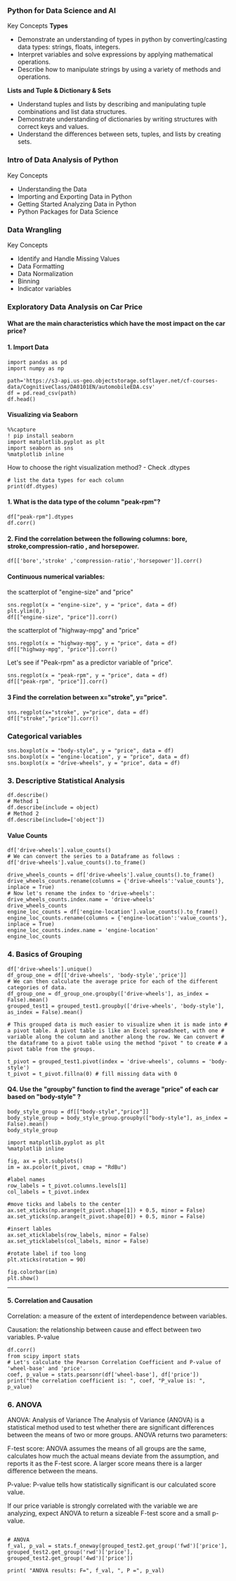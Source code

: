 
### Python for Data Science and AI
Key Concepts
__Types__
* Demonstrate an understanding of types in python by converting/casting data types: strings, floats, integers.
* Interpret variables and solve expressions by applying mathematical operations.
* Describe how to manipulate strings by using a variety of methods and operations.

__Lists and Tuple & Dictionary & Sets__

* Understand tuples and lists by describing and manipulating tuple combinations and list data structures.
* Demonstrate understanding of dictionaries by writing structures with correct keys and values.
* Understand the differences between sets, tuples, and lists by creating sets.

### Intro of Data Analysis of Python
Key Concepts
* Understanding the Data
* Importing and Exporting Data in Python
* Getting Started Analyzing Data in Python
* Python Packages for Data Science

### Data Wrangling 
Key Concepts
* Identify and Handle Missing Values
* Data Formatting
* Data Normalization
* Binning
* Indicator variables

### Exploratory Data Analysis on Car Price
#### What are the main characteristics which have the most impact on the car price?
#### 1. Import Data
```
import pandas as pd
import numpy as np

path='https://s3-api.us-geo.objectstorage.softlayer.net/cf-courses-data/CognitiveClass/DA0101EN/automobileEDA.csv'
df = pd.read_csv(path)
df.head()
```
#### Visualizing via Seaborn
```
%%capture
! pip install seaborn
import matplotlib.pyplot as plt
import seaborn as sns
%matplotlib inline
```
How to choose the right visualization method? - Check .dtypes
```
# list the data types for each column
print(df.dtypes)
```
#### 1. What is the data type of the column "peak-rpm"?
```
df["peak-rpm"].dtypes
df.corr()
```
#### 2. Find the correlation between the following columns: bore, stroke,compression-ratio , and horsepower.
```
df[['bore','stroke' ,'compression-ratio','horsepower']].corr()
```
#### Continuous numerical variables:
the scatterplot of "engine-size" and "price"
```
sns.regplot(x = "engine-size", y = "price", data = df)
plt.ylim(0,)
df[["engine-size", "price"]].corr()
```
the scatterplot of "highway-mpg" and "price"
```
sns.regplot(x = "highway-mpg", y = "price", data = df)
df[["highway-mpg", "price"]].corr()
```
Let's see if "Peak-rpm" as a predictor variable of "price".
```
sns.regplot(x = "peak-rpm", y = "price", data = df)
df[["peak-rpm", "price"]].corr()
```
#### 3 Find the correlation between x="stroke", y="price".
```
sns.regplot(x="stroke", y="price", data = df)
df[["stroke","price"]].corr()
```
### Categorical variables
```
sns.boxplot(x = "body-style", y = "price", data = df)
sns.boxplot(x = "engine-location", y = "price", data = df)
sns.boxplot(x = "drive-wheels", y = "price", data = df)
```
### 3. Descriptive Statistical Analysis
```
df.describe()
# Method 1
df.describe(include = object)
# Method 2
df.describe(include=['object'])
```
#### Value Counts
```
df['drive-wheels'].value_counts()
# We can convert the series to a Dataframe as follows :
df['drive-wheels'].value_counts().to_frame()
```
```
drive_wheels_counts = df['drive-wheels'].value_counts().to_frame()
drive_wheels_counts.rename(columns = {'drive-wheels':'value_counts'}, inplace = True)
# Now let's rename the index to 'drive-wheels':
drive_wheels_counts.index.name = 'drive-wheels'
drive_wheels_counts
engine_loc_counts = df['engine-location'].value_counts().to_frame()
engine_loc_counts.rename(columns = {'engine-location':'value_counts'}, inplace = True)
engine_loc_counts.index.name = 'engine-location'
engine_loc_counts
```
### 4. Basics of Grouping
```
df['drive-wheels'].unique()
df_group_one = df[['drive-wheels', 'body-style','price']]
# We can then calculate the average price for each of the different categories of data.
df_group_one = df_group_one.groupby(['drive-wheels'], as_index = False).mean()
grouped_test1 = grouped_test1.groupby(['drive-wheels', 'body-style'], as_index = False).mean()

# This grouped data is much easier to visualize when it is made into # a pivot table. A pivot table is like an Excel spreadsheet, with one # variable along the column and another along the row. We can convert # the dataframe to a pivot table using the method "pivot " to create # a pivot table from the groups.

t_pivot = grouped_test1.pivot(index = 'drive-wheels', columns = 'body-style')
t_pivot = t_pivot.fillna(0) # fill missing data with 0
```
#### Q4. Use the "groupby" function to find the average "price" of each car based on "body-style" ?
```
body_style_group = df[["body-style","price"]]
body_style_group = body_style_group.groupby(["body-style"], as_index = False).mean()
body_style_group

import matplotlib.pyplot as plt
%matplotlib inline
```
```
fig, ax = plt.subplots()
im = ax.pcolor(t_pivot, cmap = "RdBu")

#label names
row_labels = t_pivot.columns.levels[1]
col_labels = t_pivot.index

#move ticks and labels to the center
ax.set_xticks(np.arange(t_pivot.shape[1]) + 0.5, minor = False)
ax.set_yticks(np.arange(t_pivot.shape[0]) + 0.5, minor = False)

#insert lables
ax.set_xticklabels(row_labels, minor = False)
ax.set_yticklabels(col_labels, minor = False)

#rotate label if too long
plt.xticks(rotation = 90)

fig.colorbar(im)
plt.show()
```
---
#### 5. Correlation and Causation
Correlation: a measure of the extent of interdependence between variables.

Causation: the relationship between cause and effect between two variables.
P-value
```
df.corr()
from scipy import stats
# Let's calculate the Pearson Correlation Coefficient and P-value of 'wheel-base' and 'price'.
coef, p_value = stats.pearsonr(df['wheel-base'], df['price'])
print("the correlation coefficient is: ", coef, "P_value is: ", p_value)
```
### 6. ANOVA

ANOVA: Analysis of Variance
The Analysis of Variance (ANOVA) is a statistical method used to test whether there are significant differences between the means of two or more groups. ANOVA returns two parameters:

F-test score: ANOVA assumes the means of all groups are the same, calculates how much the actual means deviate from the assumption, and reports it as the F-test score. A larger score means there is a larger difference between the means.

P-value: P-value tells how statistically significant is our calculated score value.

If our price variable is strongly correlated with the variable we are analyzing, expect ANOVA to return a sizeable F-test score and a small p-value.
```

# ANOVA
f_val, p_val = stats.f_oneway(grouped_test2.get_group('fwd')['price'], grouped_test2.get_group('rwd')['price'], grouped_test2.get_group('4wd')['price'])  
 
print( "ANOVA results: F=", f_val, ", P =", p_val)
```
